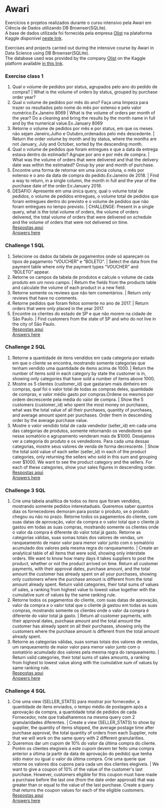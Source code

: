 # Awari
Exercícios e projetos realizados durante o curso intensivo pela Awari em Ciência de Dados utilizando DB Brownser(SQLite).<br/>
A base de dados utilizada foi fornecida pela empresa [Olist](https://olist.com/pt-br/ads/olist-store-geral/?utm_source=google&utm_medium=search&utm_campaign=sup_aon_conv_branding&utm_content=pd_br_all_as18-mais_src_puro&utm_term=text_text_bck3_null_vendas_acesse&gclid=EAIaIQobChMIvK-Wkent9QIVDgaRCh3uJAQ5EAAYASAAEgJCffD_BwE) na plataforma Kaggle disponível [neste link](https://www.kaggle.com/olistbr/brazilian-ecommerce).<br>

Exercises and projects carried out during the intensive course by Awari in Data Science using DB Brownser(SQLite).<br>
The database used was provided by the company [Olist](https://olist.com/pt-br/ads/olist-store-geral/?utm_source=google&utm_medium=search&utm_campaign=sup_aon_conv_branding&utm_content=pd_br_all_as18-mais_src_puro&utm_term=text_text_bck3_null_vendas_acesse&gclid=EAIaIQobChMIvK-Wkent9QIVDgaRCh3uJAQ5EAAYASAAEgJCffD_BwE) on the Kaggle platform available [in this link](https://www.kaggle.com/olistbr/brazilian-ecommerce).<br>

### Exercise class 1
1) Qual o volume de pedidos por status, agrupados pelo ano do pedido de compra? | What is the volume of orders by status, grouped by purchase order year?<br>
2) Qual o volume de pedidos por mês do ano? Faça uma limpeza para trazer os resultados pelo nome do mês por extenso e pelo valor numérico.Ex.Janeiro 8069 | What is the volume of orders per month of the year? Do a cleaning and bring the results by the month name in full and by the numerical value.Ex.January 8069<br>
3) Retorne o volume de pedidos por mês e por status, em que os meses não sejam Janeiro,Julho e Outubro,ordenados pelo mês descedente. | Return the order volume by month and by status, where the months are not January, July and October, sorted by the descending month.<br>
4) Qual o volume de pedidos que foram entregues e que a data da entrega estava dentro do estimado? Agrupe por ano e por mês de compra. | What was the volume of orders that were delivered and that the delivery date was within the estimated? Group by year and month of purchase.<br>
5) Encontre uma forma de retornar em uma úncia coluna, o mês por extenso e o ano da data de compra do pedido.Ex:Janeiro de 2018. | Find a way to return, in a single column, the month in full and the year of the purchase date of the order.Ex:January 2018.<br>
6) DESAFIO: Apresente em uma única query, qual o volume total de pedidos, o volume de pedidos entregues,
o volume total de pedidos que foram entregues dentro do previsto e o volume de pedidos que não foram entregues no tempo previsto. | CHALLENGE: Present in a single query, what is the total volume of orders, the volume of orders delivered,
the total volume of orders that were delivered on schedule and the volume of orders that were not delivered on time.<br>
[Respostas aqui](https://github.com/mdjlr21/Awari/blob/0cc0ebaff26ae6f977512c4848f41defbc1858c2/Exercise.class.1)<br>
[Answers here](https://github.com/mdjlr21/Awari/blob/0cc0ebaff26ae6f977512c4848f41defbc1858c2/Exercise.class.1)

### Challenge 1 SQL
1) Selecione os dados da tabela de pagamentos onde só apareçam os tipos de pagamento “VOUCHER” e “BOLETO”. | Select the data from the payment table where only the payment types “VOUCHER” and “BOLETO” appear.
2) Retorne os campos da tabela de produtos e calcule o volume de cada produto em um novo campo. | Return the fields from the products table and calculate the volume of each product in a new field.
3) Retorne somente os reviews que não tem comentários. | Return only reviews that have no comments.
4) Retorne pedidos que foram feitos somente no ano de 2017. | Return orders that were only placed in the year 2017.
5) Encontre os clientes do estado de SP e que não morem na cidade de São Paulo. | Find customers from the state of SP and who do not live in the city of São Paulo.<br>
[Respostas aqui](https://github.com/mdjlr21/Awari/blob/952d8256271167249b8f0430b80f813f0ba9a0b6/challenge1.SQL)<br>
[Answers here](https://github.com/mdjlr21/Awari/blob/952d8256271167249b8f0430b80f813f0ba9a0b6/challenge1.SQL)

### Challenge 2 SQL
1) Retorne a quantidade de itens vendidos em cada categoria por estado em que o cliente se encontra, mostrando somente categorias que tenham vendido uma quantidade de items 
acima de 1000. | Return the number of items sold in each category by state the customer is in, showing only categories that have sold a number of items
above 1000.<br>
2) Mostre os 5 clientes (customer_id) que gastaram mais dinheiro em compras, qual foi o valor total de todas as compras deles, quantidade de compras, e valor médio gasto por compras.Ordene os mesmos por ordem decrescente pela média do valor de compra. | Show the 5 customers (customer_id) who spent the most money on purchases, what was the total value of all their purchases, quantity of purchases, and average amount spent per purchases. Order them in descending order by the average purchase value.<br>
3) Mostre o valor vendido total de cada vendedor (seller_id) em cada uma das categorias de produtos, somente retornando os vendedores que nesse somatório e agrupamento venderam 
mais de $1000. Desejamos ver a categoria do produto e os vendedores. Para cada uma dessas categorias, mostre seus valores de venda de forma decrescente. | Show the total sold value of each seller (seller_id) in each of the product categories, only returning the sellers who sold in this sum and grouping over $1000. We want to see the product category and the sellers. For each of these categories, show your sales figures in descending order.<br>
[Respostas aqui](https://github.com/mdjlr21/Awari/blob/e029c33cf684a11657ca2985b38c880c102cc31c/Challenge.2.SQL)<br>
[Answers here](https://github.com/mdjlr21/Awari/blob/e029c33cf684a11657ca2985b38c880c102cc31c/Challenge.2.SQL)

### Challenge 3 SQL
1) Crie uma tabela analítica de todos os itens que foram vendidos, mostrando somente pedidos interestaduais. Queremos saber quantos dias os fornecedores demoram para postar o 
produto, se o produto chegou ou não no prazo. Retorne todos os pagamentos do cliente, com suas datas de aprovação, valor da compra e o valor total que o cliente já gastou em 
todas as suas compras, mostrando somente os clientes onde o valor da compra é diferente do valor total já gasto. Retorne as categorias válidas, suas somas totais dos valores 
de vendas, um ranqueamento de maior valor para menor valor junto com o somatório acumulado dos valores pela mesma regra do ranqueamento. | Create an analytical table of all 
items that were sold, showing only interstate orders. We want to know how many days it takes suppliers to post the product, whether or not the product arrived on time. Return
all customer payments, with their approval dates, purchase amount, and the total amount the customer has already spent on all your purchases, showing only customers where the 
purchase amount is different from the total amount already spent. Return valid categories, their total sums of values of sales, a ranking from highest value to lowest value 
together with the cumulative sum of values by the same ranking rule.<br>
2) Retorne todos os pagamentos do cliente, com suas datas de aprovação, valor da compra e o valor total que o cliente já gastou em todas as suas compras, mostrando somente os 
clientes onde o valor da compra é diferente do valor total já gasto. | Return all customer payments, with their approval dates, purchase amount and the total amount the customer
has already spent on all their purchases, showing only the customers where the purchase amount is different from the total amount already spent.<br>
3) Retorne as categorias válidas, suas somas totais dos valores de vendas, um ranqueamento de maior valor para menor valor junto com o somatório acumulado dos valores pela 
mesma regra do ranqueamento. | Return valid categories, their total sums of sales amounts, a ranking from highest to lowest value along with the cumulative sum of values by
same ranking rule.<br>
[Respostas aqui](https://github.com/mdjlr21/Awari/blob/a014002707c6542ac4a89e072adf1517c4e6134d/Challenge.3.SQL)<br>
[Answers here](https://github.com/mdjlr21/Awari/blob/a014002707c6542ac4a89e072adf1517c4e6134d/Challenge.3.SQL)

### Challenge 4 SQL
1) Crie uma view (SELLER_STATS) para mostrar por fornecedor, a quantidade de itens enviados, o tempo médio de postagem após a aprovação da compra, a quantidade total de 
pedidos de cada Fornecedor, note que trabalharemos na mesma query com 2 granularidades diferentes. | Create a view (SELLER_STATS) to show by supplier, the quantity of items 
shipped, the average postage time after purchase approval, the total quantity of orders from each Supplier, note that we will work on the same query with 2 different 
granularities.<br>
2) Queremos dar um cupom de 10% do valor da última compra do cliente. Porém os clientes elegíveis a este cupom devem ter feito uma compra anterior a última (a partir da data 
de aprovação do pedido) que tenha sido maior ou igual o valor da última compra. Crie uma querie que retorne os valores dos cupons para cada um dos clientes elegíveis. | We want 
to give a coupon of 10% of the value of the customer's last purchase. However, customers eligible for this coupon must have made a purchase before the last one (from the date
order approval) that was greater than or equal to the value of the last purchase. Create a query that returns the coupon values for each of the eligible customers.<br>
[Respostas aqui](https://github.com/mdjlr21/Awari/blob/a7dd4938ac96ce7a416058e3e159c05d26edded1/challenge.4.sql)<br>
[Answers here](https://github.com/mdjlr21/Awari/blob/a7dd4938ac96ce7a416058e3e159c05d26edded1/challenge.4.sql)
